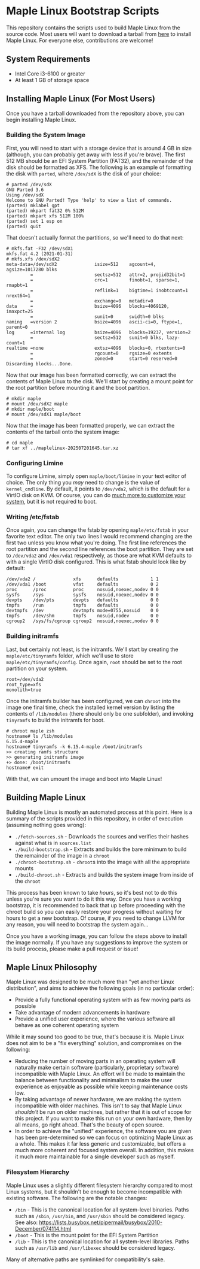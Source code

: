 # Maple Linux Bootstrap Scripts

This repository contains the scripts used to build Maple Linux from the source code. Most users will want to download a tarball from [here](https://maple.camp/linux/) to install Maple Linux. For everyone else, contributions are welcome!

## System Requirements

- Intel Core i3-6100 or greater
- At least 1 GB of storage space

## Installing Maple Linux (For Most Users)

Once you have a tarball downloaded from the repository above, you can begin installing Maple Linux.

### Building the System Image

First, you will need to start with a storage device that is around 4 GB in size (although, you can probably get away with less if you're brave). The first 512 MB should be an EFI System Partition (FAT32), and the remainder of the disk should be formatted as XFS. The following is an example of formatting the disk with `parted`, where `/dev/sdX` is the disk of your choice:

```
# parted /dev/sdX
GNU Parted 3.6
Using /dev/sdX
Welcome to GNU Parted! Type 'help' to view a list of commands.
(parted) mklabel gpt
(parted) mkpart fat32 0% 512M                                             
(parted) mkpart xfs 512M 100%
(parted) set 1 esp on
(parted) quit
```

That doesn't actually format the partitions, so we'll need to do that next:

```
# mkfs.fat -F32 /dev/sdX1
mkfs.fat 4.2 (2021-01-31)
# mkfs.xfs /dev/sdX2
meta-data=/dev/sdX2              isize=512    agcount=4, agsize=1017280 blks
         =                       sectsz=512   attr=2, projid32bit=1
         =                       crc=1        finobt=1, sparse=1, rmapbt=1
         =                       reflink=1    bigtime=1 inobtcount=1 nrext64=1
         =                       exchange=0   metadir=0
data     =                       bsize=4096   blocks=4069120, imaxpct=25
         =                       sunit=0      swidth=0 blks
naming   =version 2              bsize=4096   ascii-ci=0, ftype=1, parent=0
log      =internal log           bsize=4096   blocks=19237, version=2
         =                       sectsz=512   sunit=0 blks, lazy-count=1
realtime =none                   extsz=4096   blocks=0, rtextents=0
         =                       rgcount=0    rgsize=0 extents
         =                       zoned=0      start=0 reserved=0
Discarding blocks...Done.
```

Now that our image has been formatted correctly, we can extract the contents of Maple Linux to the disk. We'll start by creating a mount point for the root partition before mounting it and the boot partition.

```
# mkdir maple
# mount /dev/sdX2 maple
# mkdir maple/boot
# mount /dev/sdX1 maple/boot
```

Now that the image has been formatted properly, we can extract the contents of the tarball onto the system image:

```
# cd maple
# tar xf ../maplelinux-202507201645.tar.xz
```

### Configuring Limine

To configure Limine, simply open `maple/boot/limine` in your text editor of choice. The only thing you *may* need to change is the value of `kernel_cmdline`. By default, it points to `/dev/vda2`, which is the default for a VirtIO disk on KVM. Of course, you can do [much more to customize your system](https://github.com/limine-bootloader/limine/blob/v9.x/CONFIG.md), but it is not required to boot.

### Writing /etc/fstab

Once again, you can change the fstab by opening `maple/etc/fstab` in your favorite text editor. The only two lines I would recommend changing are the first two unless you know what you're doing. The first line references the root partition and the second line references the boot partition. They are set to `/dev/vda2` and `/dev/vda1` respectively, as those are what KVM defaults to with a single VirtIO disk configured. This is what fstab should look like by default:

```
/dev/vda2 /              xfs      defaults            1 1
/dev/vda1 /boot          vfat     defaults            0 2
proc      /proc          proc     nosuid,noexec,nodev 0 0
sysfs     /sys           sysfs    nosuid,noexec,nodev 0 0
devpts    /dev/pts       devpts   defaults            0 0
tmpfs     /run           tmpfs    defaults            0 0
devtmpfs  /dev           devtmpfs mode=0755,nosuid    0 0
tmpfs     /dev/shm       tmpfs    nosuid,nodev        0 0
cgroup2   /sys/fs/cgroup cgroup2  nosuid,noexec,nodev 0 0
```

### Building initramfs

Last, but certainly not least, is the initramfs. We'll start by creating the `maple/etc/tinyramfs` folder, which we'll use to store `maple/etc/tinyramfs/config`. Once again, `root` should be set to the root partition on your system.

```
root=/dev/vda2
root_type=xfs
monolith=true
```

Once the initramfs builder has been configured, we can `chroot` into the image one final time, check the installed kernel version by listing the contents of `/lib/modules` (there should only be one subfolder), and invoking `tinyramfs` to build the initramfs for boot.

```
# chroot maple zsh
hostname# ls /lib/modules
6.15.4-maple
hostname# tinyramfs -k 6.15.4-maple /boot/initramfs
>> creating ramfs structure
>> generating initramfs image
+> done: /boot/initramfs
hostname# exit
```

With that, we can umount the image and boot into Maple Linux!

## Building Maple Linux

Building Maple Linux is mostly an automated process at this point. Here is a summary of the scripts provided in this repository, in order of execution (assuming nothing goes wrong):

- `./fetch-sources.sh` - Downloads the sources and verifies their hashes against what is in `sources.list`
- `./build-bootstrap.sh` - Extracts and builds the bare minimum to build the remainder of the image in a `chroot`
- `./chroot-bootstrap.sh` - `chroot`s into the image with all the appropriate mounts 
- `./build-chroot.sh` - Extracts and builds the system image from inside of the `chroot`

This process has been known to take *hours*, so it's best not to do this unless you're sure you want to do it this way. Once you have a working bootstrap, it is recommended to back that up before proceeding with the chroot build so you can easily restore your progress without waiting for hours to get a new bootstrap. Of course, if you need to change LLVM for any reason, you will need to bootstrap the system again...

Once you have a working image, you can follow the steps above to install the image normally. If you have any suggestions to improve the system or its build process, please make a pull request or issue!

## Maple Linux Philosophy

Maple Linux was designed to be much more than "yet another Linux distribution", and aims to achieve the following goals (in no particular order):

- Provide a fully functional operating system with as few moving parts as possible
- Take advantage of modern advancements in hardware
- Provide a unified user experience, where the various software all behave as one coherent operating system

While it may sound too good to be true, that's because it is. Maple Linux does not aim to be a "fix everything" solution, and compromises on the following:

- Reducing the number of moving parts in an operating system will naturally make certain software (particularly, proprietary software) incompatible with Maple Linux. An effort will be made to maintain the balance between functionality and minimalism to make the user experience as enjoyable as possible while keeping maintenance costs low.
- By taking advantage of newer hardware, we are making the system incompatible with older machines. This isn't to say that Maple Linux *shouldn't* be run on older machines, but rather that it is out of scope for this project. If you want to make this run on your own hardware, then by all means, go right ahead. That's the beauty of open source.
- In order to achieve the "unified" experience, the software you are given has been pre-determined so we can focus on optimizing Maple Linux as a whole. This makes it far less generic and customizable, but offers a much more coherent and focused system overall. In addition, this makes it much more maintainable for a single developer such as myself.

### Filesystem Hierarchy

Maple Linux uses a slightly different filesystem hierarchy compared to most Linux systems, but it shouldn't be enough to become incompatible with existing software. The following are the notable changes:

- `/bin` - This is the canonical location for all system-level binaries. Paths such as `/sbin`, `/usr/bin`, and `/usr/sbin` should be considered legacy. See also: https://lists.busybox.net/pipermail/busybox/2010-December/074114.html
- `/boot` - This is the mount point for the EFI System Partition
- `/lib` - This is the canonical location for all system-level libraries. Paths such as `/usr/lib` and `/usr/libexec` should be considered legacy.

Many of alternative paths are symlinked for compatibility's sake.
